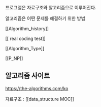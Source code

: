 

프로그램은 자료구조와 알고리즘으로 이루어진다. 

알고리즘은 어떤 문제를 해결하기 위한 방법 

[[Algorithm_history]]

[[ real coding test]]

[[Algorithm_Type]]

[[P_NP]]


## 알고리즘 사이트
https://the-algorithms.com/ko

자료구조 : [[data_structure MOC]]


